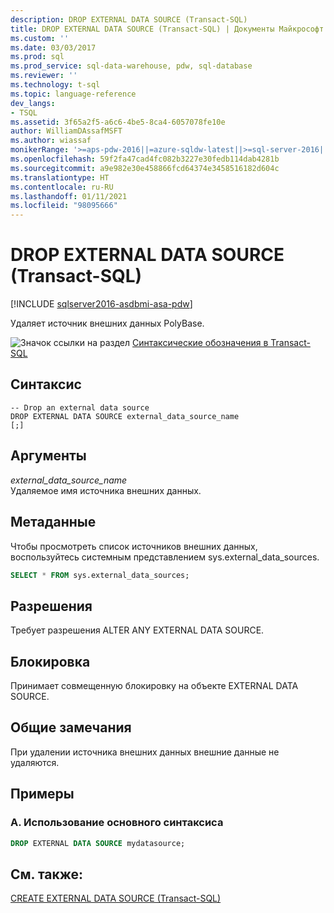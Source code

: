 ```yaml
---
description: DROP EXTERNAL DATA SOURCE (Transact-SQL)
title: DROP EXTERNAL DATA SOURCE (Transact-SQL) | Документы Майкрософт
ms.custom: ''
ms.date: 03/03/2017
ms.prod: sql
ms.prod_service: sql-data-warehouse, pdw, sql-database
ms.reviewer: ''
ms.technology: t-sql
ms.topic: language-reference
dev_langs:
- TSQL
ms.assetid: 3f65a2f5-a6c6-4be5-8ca4-6057078fe10e
author: WilliamDAssafMSFT
ms.author: wiassaf
monikerRange: '>=aps-pdw-2016||=azure-sqldw-latest||>=sql-server-2016||>=sql-server-linux-2017||=azuresqldb-mi-current'
ms.openlocfilehash: 59f2fa47cad4fc082b3227e30fedb114dab4281b
ms.sourcegitcommit: a9e982e30e458866fcd64374e3458516182d604c
ms.translationtype: HT
ms.contentlocale: ru-RU
ms.lasthandoff: 01/11/2021
ms.locfileid: "98095666"
---
```

# <a name="drop-external-data-source-transact-sql"></a>DROP EXTERNAL DATA SOURCE (Transact-SQL)
[!INCLUDE [sqlserver2016-asdbmi-asa-pdw](../../includes/applies-to-version/sqlserver2016-asdbmi-asa-pdw.md)]

  Удаляет источник внешних данных PolyBase.  
  
 ![Значок ссылки на раздел](../../database-engine/configure-windows/media/topic-link.gif "Значок ссылки на раздел") [Синтаксические обозначения в Transact-SQL](../../t-sql/language-elements/transact-sql-syntax-conventions-transact-sql.md)  
  
## <a name="syntax"></a>Синтаксис  
  
```syntaxsql
-- Drop an external data source  
DROP EXTERNAL DATA SOURCE external_data_source_name  
[;]  
```  
  
## <a name="arguments"></a>Аргументы  
 *external_data_source_name*  
 Удаляемое имя источника внешних данных.  
  
## <a name="metadata"></a>Метаданные  
 Чтобы просмотреть список источников внешних данных, воспользуйтесь системным представлением sys.external_data_sources.  
  
```sql  
SELECT * FROM sys.external_data_sources;  
```  
  
## <a name="permissions"></a>Разрешения  
 Требует разрешения ALTER ANY EXTERNAL DATA SOURCE.  
  
## <a name="locking"></a>Блокировка  
 Принимает совмещенную блокировку на объекте EXTERNAL DATA SOURCE.  
  
## <a name="general-remarks"></a>Общие замечания  
 При удалении источника внешних данных внешние данные не удаляются.  
  
## <a name="examples"></a>Примеры  
  
### <a name="a-using-basic-syntax"></a>A. Использование основного синтаксиса  
  
```sql  
DROP EXTERNAL DATA SOURCE mydatasource;  
```  
  
## <a name="see-also"></a>См. также:  
 [CREATE EXTERNAL DATA SOURCE (Transact-SQL)](../../t-sql/statements/create-external-data-source-transact-sql.md)  
  
  

